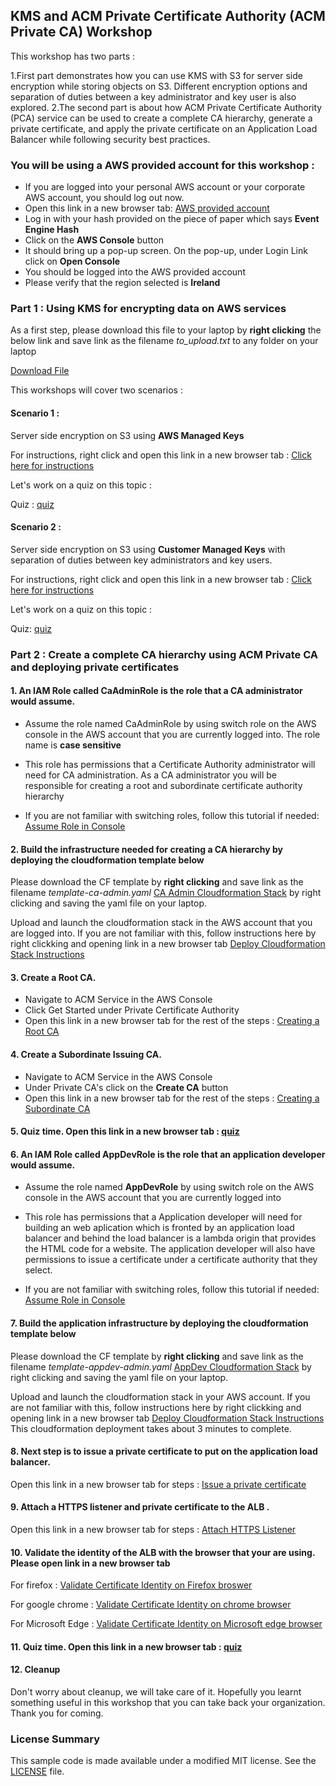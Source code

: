 ## KMS and ACM Private Certificate Authority (ACM Private CA) Workshop

This workshop has two parts :

1.First part demonstrates how you can use KMS with S3 for server side encryption while storing objects on S3. Different encryption options and separation of duties between a key administrator and key user is also explored.
2.The second part is about how ACM Private Certificate Authority (PCA) service can be used to create a complete CA hierarchy, generate a private certificate, and apply the private certificate on an Application Load Balancer while following security best practices.

### You will be using a AWS provided account for this workshop :

* If you are logged into your personal AWS account or your corporate AWS account, you should log out now.
* Open this link in a new browser tab: [AWS provided account](https://dashboard.eventengine.run/)
* Log in with your hash provided on the piece of paper which says **Event Engine Hash**
* Click on the **AWS Console** button
* It should bring up a pop-up screen. On the pop-up,  under Login Link click on **Open Console**
* You should be logged into the AWS provided account
* Please verify that the region selected is **Ireland**

### Part 1 : Using KMS for encrypting data on AWS services

As a first step, please download this file to your laptop by **right clicking** the below link and save link as the filename *to_upload.txt* to any folder on your laptop

[Download File](https://raw.githubusercontent.com/aws-samples/data-protection/master/usecase-8/files/to_upload.txt) 

This workshops will cover two scenarios :

#### Scenario 1 :

Server side encryption on S3 using **AWS Managed Keys**

For instructions, right click and open this link in a new browser tab : [Click here for instructions](https://view.highspot.com/viewer/5d9e69b634d6be6992300ade)

Let's work on a quiz on this topic :

Quiz : [quiz](https://bit.ly/2OmS1hn)

#### Scenario 2 :

Server side encryption on S3 using **Customer Managed Keys** with separation of duties between key administrators and key users.

For instructions, right click and open this link in a new browser tab : [Click here for instructions](https://view.highspot.com/viewer/5d9e6e10f7794d2efc187cbe)

Let's work on a quiz on this topic :

Quiz: [quiz](https://amazonmr.au1.qualtrics.com/jfe/form/SV_eXNtTUFRCopu48R)

### Part 2 : Create a complete CA hierarchy using ACM Private CA and deploying private certificates

#### 1. An IAM Role called **CaAdminRole** is the role that a CA administrator would assume. 

* Assume the role named CaAdminRole by using switch role on the AWS console in the AWS account that you are currently logged into. The role name is **case sensitive**

* This role has permissions that a Certificate Authority administrator will need for CA administration. As a CA administrator you will be responsible for creating a root and subordinate certificate authority
hierarchy

* If you are not familiar with switching roles, follow this tutorial if needed: [Assume Role in Console](https://view.highspot.com/viewer/5d66bc5cc79c523342504c3e)

#### 2. Build the infrastructure needed for creating a CA hierarchy by deploying the cloudformation template below

Please download the CF template by **right clicking** and save link as the filename *template-ca-admin.yaml* [CA Admin Cloudformation Stack](https://raw.githubusercontent.com/aws-samples/data-protection/master/usecase-6/cf-templates/template-ca-admin.yaml) by right clicking and saving the yaml file on your laptop. 

Upload and launch the cloudformation stack in the AWS account that you are logged into. If you are not familiar with this, follow instructions here by right clickking and opening link in a new browser tab [Deploy Cloudformation Stack Instructions](https://view.highspot.com/viewer/5d65968f81171753be07bd54)

#### 3. Create a Root CA. 

* Navigate to ACM Service in the AWS Console
* Click Get Started under Private Certificate Authority
* Open this link in a new browser tab for the rest of the steps : [Creating a Root CA](https://view.highspot.com/viewer/5d5b129b6a3b116f4230f242)

#### 4. Create a Subordinate Issuing CA. 

* Navigate to ACM Service in the AWS Console
* Under Private CA's click on the **Create CA** button
* Open this link in a new browser tab for the rest of the steps  : [Creating a Subordinate CA](https://view.highspot.com/viewer/5d5b12f7628ba2737b0f2c16)

#### 5. Quiz time. Open this link in a new browser tab : [quiz](https://bit.ly/2yQ5IML)

#### 6. An IAM Role called **AppDevRole** is the role that an application developer would assume. 

* Assume the role named **AppDevRole** by using switch role on the AWS console in the AWS account that you are currently logged into

* This role has permissions that a Application developer will need for building an web aplication which is fronted by an application load balancer and behind the load balancer is a lambda origin that
provides the HTML code for a website. The application developer will also have permissions to issue a certificate under a certificate authority that they select.

* If you are not familiar with switching roles, follow this tutorial if needed: [Assume Role in Console](https://view.highspot.com/viewer/5d66bc5cc79c523342504c3e)

#### 7. Build the application infrastructure by deploying the cloudformation template below

Please download the CF template by **right clicking** and save link as the filename *template-appdev-admin.yaml* [AppDev Cloudformation Stack](https://raw.githubusercontent.com/aws-samples/data-protection/master/usecase-6/cf-templates/template-app-dev.yaml) by right clicking and saving the yaml file on your laptop. 

Upload and launch the cloudformation stack in your AWS account. If you are not familiar with this, follow instructions here by right clickking and opening link in a new browser tab [Deploy Cloudformation Stack Instructions](https://view.highspot.com/viewer/5d65968f81171753be07bd54)
This cloudformation deployment takes about 3 minutes to complete.

#### 8. Next step is to issue a private certificate to put on the application load balancer. 

Open this link in a new browser tab for steps : [Issue a private certificate](https://view.highspot.com/viewer/5d5b133d6a3b116f29313a10)  

#### 9. Attach a HTTPS listener and private certificate to the ALB . 

Open this link in a new browser tab for steps : [Attach HTTPS Listener](https://view.highspot.com/viewer/5d669c21628ba22ca196b49e)  

#### 10. Validate the identity of the ALB with the browser that your are using. Please open link in a new browser tab

For firefox : [Validate Certificate Identity on Firefox broswer](https://view.highspot.com/viewer/5d5c1fe23f65f635ae005a47)  

For google chrome : [Validate Certificate Identity on chrome browser](https://view.highspot.com/viewer/5d5c42da66bbaa2fc928a575)

For Microsoft Edge : [Validate Certificate Identity on Microsoft edge browser](https://view.highspot.com/viewer/5d5c2e5cf7794d4833e8207a)

#### 11. Quiz time. Open this link in a new browser tab : [quiz](https://bit.ly/2Zh3iRY)

#### 12. Cleanup

Don't worry about cleanup, we will take care of it. Hopefully you learnt something useful in this workshop that you can take back your organization. Thank you for coming.

### License Summary

This sample code is made available under a modified MIT license. See the [LICENSE](LICENSE) file.
